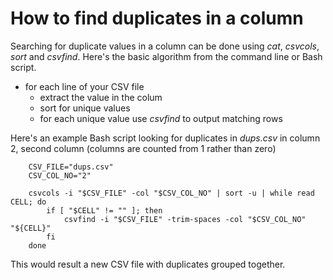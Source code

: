 
# How to find duplicates in a column

Searching for duplicate values in a column can be done using _cat_, _csvcols_, _sort_ 
and _csvfind_. Here's the basic algorithm from the command line or Bash script.

+ for each line of your CSV file
    + extract the value in the colum
    + sort for unique values
    + for each unique value use _csvfind_ to output matching rows

Here's an example Bash script looking for duplicates in *dups.csv*
in column 2, second column (columns are counted from 1 rather than zero)

```shell
    CSV_FILE="dups.csv"
    CSV_COL_NO="2"

    csvcols -i "$CSV_FILE" -col "$CSV_COL_NO" | sort -u | while read CELL; do
	    if [ "$CELL" != "" ]; then
		    csvfind -i "$CSV_FILE" -trim-spaces -col "$CSV_COL_NO"  "${CELL}"
	    fi
    done
```

This would result a new CSV file with duplicates grouped together.
